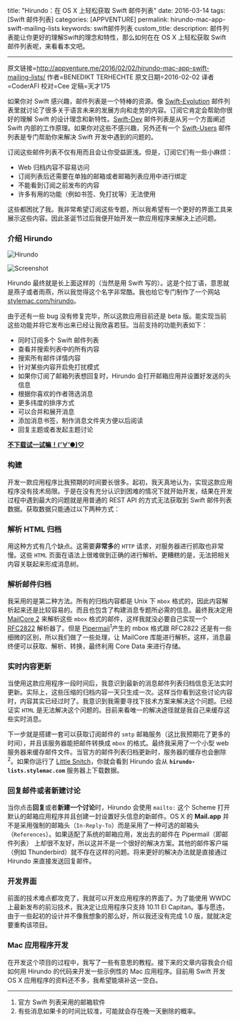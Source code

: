 title: "Hirundo：在 OS X 上轻松获取 Swift 邮件列表"
date: 2016-03-14
tags: [Swift 邮件列表]
categories: [APPVENTURE]
permalink: hirundo-mac-app-swift-mailing-lists
keywords: swift邮件列表
custom_title: 
description: 邮件列表能让你更好的理解Swift的理念和特性，那么如何在在 OS X 上轻松获取 Swift 邮件列表呢，来看看本文吧。

---
原文链接=http://appventure.me/2016/02/02/hirundo-mac-app-swift-mailing-lists/
作者=BENEDIKT TERHECHTE
原文日期=2016-02-02
译者=CoderAFI
校对=Cee
定稿=天才175

<!--此处开始正文-->

如果你对 Swift 感兴趣，邮件列表是一个特棒的资源。像 [Swift-Evolution](https://lists.swift.org/mailman/listinfo/swift-evolution) 邮件列表里就讨论了很多关于语言未来的发展方向和走势的内容。订阅它肯定会帮助你很好的理解 Swift 的设计理念和新特性。[Swift-Dev](https://lists.swift.org/mailman/listinfo/swift-dev) 邮件列表是从另一个方面阐述 Swift 内部的工作原理。如果你对这些不感兴趣，另外还有一个 [Swift-Users](https://lists.swift.org/mailman/listinfo/swift-users) 邮件列表是专门帮助你来解决 Swift 开发中遇到的问题的。
<!--more-->

订阅这些邮件列表不仅有用而且会让你受益匪浅。但是，订阅它们有一些小麻烦：

- Web 归档内容不容易访问
- 订阅列表后还需要在单独的邮箱或者邮箱列表应用中进行绑定
- 不能看到订阅之前发布的内容
- 许多有用的功能（例如书签、免打扰等）无法使用

这些都困扰了我。我非常希望订阅这些专题，所以我希望有一个更好的界面工具来展示这些内容。因此圣诞节过后我便开始开发一款应用程序来解决上述问题。

### **介绍** Hirundo

![Hirundo](/img/articles/hirundo-mac-app-swift-mailing-lists/hirundo-title@2x.png1457917817.97722)

![Screenshot](/img/articles/hirundo-mac-app-swift-mailing-lists/teaser1-full@2x.png1457917822.1646836)

Hirundo 最终就是长上面这样的（当然是用 Swift 写的）。这是个拉丁语，意思就是燕子或者雨燕，所以我觉得这个名字非常酷。我也给它专门制作了一个网站[stylemac.com/hirundo](https://stylemac.com/hirundo/)。

由于还有一些 bug 没有修复完毕，所以这款应用目前还是 beta 版。能实现当前这些功能并将它发布出来已经让我欣喜若狂。当前支持的功能列表如下：

- 同时订阅多个 Swift 邮件列表
- 查看并搜索列表中的所有内容
- 搜索所有邮件详情内容
- 针对某些内容开启免打扰模式
- 如果你订阅了邮箱列表想回复时，Hirundo 会打开邮箱应用并设置好发送的头信息
- 根据你喜欢的作者筛选消息
- 更多纬度的排序方式
- 可以合并和展开消息
- 添加消息书签，制作消息文件夹方便以后阅读
- 回复主题或者发起主题讨论

**[不下载试一试嘛！(‘∀’●)♡](https://stylemac.com/hirundo)**

### 构建

开发一款应用程序比我预期的时间要长很多。起初，我天真地认为，实现这款应用程序没有技术局限。于是在没有充分认识到困难的情况下就开始开发，结果在开发过程中遇到最大的问题就是用普通的 REST API 的方式无法获取到 Swift 邮件列表数据。获取数据只能通过以下两种方式：

### 解析 HTML 归档

用这种方式有几个缺点。这需要**非常多**的 `HTTP` 请求，对服务器进行抓取也非常慢。这些 `HTML` 页面在语法上很难做到正确的进行解析。更糟糕的是，无法把相关内容关联起来形成消息树。

### 解析邮件归档

我采用的是第二种方法。所有的归档内容都是 Unix 下 `mbox` 格式的，因此内容解析起来还是比较容易的。而且也包含了构建消息专题所必需的信息。最终我决定用 [MailCore 2](https://github.com/MailCore/mailcore2) 来解析这些 `mbox` 格式的邮件，这样我就没必要自己实现一个 [RFC2822](https://tools.ietf.org/html/rfc2822) 解析器了。但是 [Pipermail](https://en.wikipedia.org/wiki/GNU_Mailman)<sup>1</sup>产生的 mbox 格式跟 RFC2822 还是有一些细微的区别，所以我们做了一些处理，让 MailCore 库能进行解析。这样，消息最终便可以获取、解析、转换，最终利用 Core Data 来进行存储。

### 实时内容更新

当使用这款应用程序一段时间后，我意识到最新的消息邮件列表归档信息无法实时更新。实际上，这些压缩的归档内容一天只生成一次。这样当你看到这些讨论内容时，内容其实已经过时了。我意识到我需要寻找下技术方案来解决这个问题。已经证实 `HTML` 是无法解决这个问题的。目前来看唯一的解决途径就是我自己来缓存这些实时消息。

下一步就是搭建一套可以获取订阅邮件的 `smtp` 邮箱服务（这比我预期花了更多的时间），并且该服务器能把邮件转换成 `mbox` 的格式。最终我采用了一个小型 web 服务器来缓存邮件文件。当官方的邮件列表归档更新时，服务器的缓存也会删除<sup>2</sup>。如果你运行了 [Little Snitch](https://www.obdev.at/products/littlesnitch/index.html)，你就会看到 Hirundo 会从 **`hirundo-lists.stylemac.com`** 服务器上下载数据。

### 回复邮件或者新建讨论

当你点击**回复**或者**新建一个讨论**时，Hirundo 会使用 `mailto:` 这个 Scheme 打开默认的邮箱应用程序并且创建一封设置好头信息的新邮件。OS X 的 **Mail.app** 并不是采用强制的邮箱头（`In-Reply-To`）而是采用了一种可选的邮箱头（`References`）。如果适配了系统的邮箱应用，发出去的邮件在 Pipermail（即邮件列表） 上却很不友好，所以这并不是一个很好的解决方案。其他的邮件客户端（例如 Thunderbird）就不存在这样的问题。将来更好的解决办法就是直接通过 Hirundo 来直接发送回复邮件。

### 开发界面

前面的技术难点都攻克了，我就可以开发应用程序的界面了。为了能使用 WWDC 上最新发布的前沿技术，我决定让应用程序只支持 10.11 El Capitan。事与愿违，由于一些起初的设计并不像我想象的那么好，所以我还没有完成 1.0 版，就就决定要重构该项目。

### Mac 应用程序开发

在开发这个项目的过程中，我写了一些有意思的教程。接下来的文章内容我会介绍如何用 Hirundo 的代码来开发一些示例性的 Mac 应用程序。目前用 Swift 开发 OS X 应用程序的资料还不多，我希望能填补这一空白。

---

1. 官方 Swift 列表采用的邮箱软件
2. 有些消息如果卡的时间比较准，可能就会存在晚一天删除的概率。

